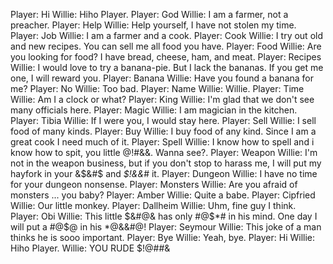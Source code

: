 Player: Hi
Willie: Hiho Player.
Player: God
Willie: I am a farmer, not a preacher.
Player: Help
Willie: Help yourself, I have not stolen my time.
Player: Job
Willie: I am a farmer and a cook.
Player: Cook
Willie: I try out old and new recipes. You can sell me all food you have.
Player: Food
Willie: Are you looking for food? I have bread, cheese, ham, and meat.
Player: Recipes
Willie: I would love to try a banana-pie. But I lack the bananas. If you get me one, I will reward you.
Player: Banana
Willie: Have you found a banana for me?
Player: No
Willie: Too bad.
Player: Name
Willie: Willie.
Player: Time
Willie: Am I a clock or what?
Player: King
Willie: I'm glad that we don't see many officials here.
Player: Magic
Willie: I am magician in the kitchen.
Player: Tibia
Willie: If I were you, I would stay here.
Player: Sell
Willie: I sell food of many kinds.
Player: Buy
Willie: I buy food of any kind. Since I am a great cook I need much of it.
Player: Spell
Willie: I know how to spell and i know how to spit, you little @!#&&. Wanna see?.
Player: Weapon
Willie: I'm not in the weapon business, but if you don't stop to harass me, I will put my hayfork in your &$&#$ and *$!&&*# it.
Player: Dungeon
Willie: I have no time for your dungeon nonsense.
Player: Monsters
Willie: Are you afraid of monsters ... you baby?
Player: Amber
Willie: Quite a babe.
Player: Cipfried
Willie: Our little monkey.
Player: Dallheim
Willie: Uhm, fine guy I think.
Player: Obi
Willie: This little $&#@& has only #@$*# in his mind. One day I will put a #@$@ in his *@&&#@!
Player: Seymour
Willie: This joke of a man thinks he is sooo important.
Player: Bye
Willie: Yeah, bye.
Player: Hi
Willie: Hiho Player.
Willie: YOU RUDE $!@##&